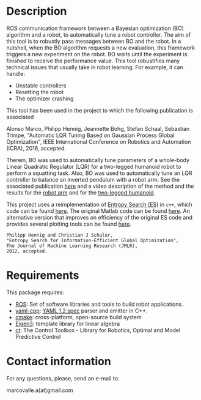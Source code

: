 Description
=========
ROS communication framework between a Bayesian optimization (BO) algorithm and a robot, to automatically tune a robot controller. The aim of this tool is to robustly pass messages between BO and the robot. In a nutshell, when the BO algorithm requests a new evaluation, this framework triggers a new experiment on the robot. BO waits until the experiment is finished to receive the performance value. This tool robustifies many technical issues that usually take in robot learning. For example, it can handle:
* Unstable controllers
* Resetting the robot
* The optimizer crashing

This tool has been used in the project to which the following publication is associated

  Alonso Marco, Philipp Hennig, Jeannette Bohg, Stefan Schaal, Sebastian Trimpe,
  "Automatic LQR Tuning Based on Gaussian Process Global Optimization", 
  IEEE International Conference on Robotics and Automation (ICRA),
  2016, accepted.

Therein, BO was used to automatically tune parameters of a whole-body Linear Quadratic Regulator (LQR) for a two-legged humanoid robot to perform a squatting task. Also, BO was used to automatically tune an LQR controller to balance an inverted pendulum with a robot arm. See the associated publication [here](https://arxiv.org/abs/1605.01950) and a video description of the method and the results for the [robot arm](https://youtu.be/TrGc4qp3pDM) and for the [two-legged humanoid](https://youtu.be/udJAK60IWEc).

This project uses a reimplementation of [Entropy Search (ES)](http://www.jmlr.org/papers/volume13/hennig12a/hennig12a.pdf) in `c++`, which code can be found [here](https://github.com/alonrot/EntropySearchCpp). The original Matlab code can be found [here](https://github.com/ProbabilisticNumerics/entropy-search). An alternative version that improves on efficiency of the original ES code and provides several plotting tools can be found [here](https://github.com/alonrot/userES).

	Philipp Hennig and Christian J Schuler,
	"Entropy Search for Information-Efficient Global Optimization", 
	The Journal of Machine Learning Research (JMLR),
	2012, accepted.


Requirements
============
This package requires:
* [ROS](https://www.ros.org/): Set of software libraries and tools to build robot applications.
* [yaml-cpp](https://codedocs.xyz/jbeder/yaml-cpp.svg): [YAML 1.2 spec](http://www.yaml.org/spec/1.2/spec.html) parser and emitter in C++.
* [cmake](http://www.cmake.org/): cross-platform, open-source build system
* [Eigen3](http://eigen.tuxfamily.org/): template library for linear algebra
* [ct](https://arxiv.org/abs/1801.04290): The Control Toolbox - Library for Robotics, Optimal and Model Predictive Control

Contact information
===================
For any questions, please, send an e-mail to: 

   marcovalle.a(at)gmail.com

